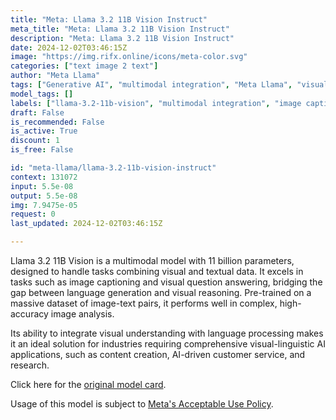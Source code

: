 ```yaml
---
title: "Meta: Llama 3.2 11B Vision Instruct"
meta_title: "Meta: Llama 3.2 11B Vision Instruct"
description: "Meta: Llama 3.2 11B Vision Instruct"
date: 2024-12-02T03:46:15Z
image: "https://img.rifx.online/icons/meta-color.svg"
categories: ["text image 2 text"]
author: "Meta Llama"
tags: ["Generative AI", "multimodal integration", "Meta Llama", "visual question answering", "Machine Learning", "Natural Language Processing", "image captioning", "visual-linguistic AI", "Ethics", "llama-3.2-11b-vision", "Computer Vision"]
model_tags: []
labels: ["llama-3.2-11b-vision", "multimodal integration", "image captioning", "visual question answering", "visual-linguistic AI"]
draft: False
is_recommended: False
is_active: True
discount: 1
is_free: False

id: "meta-llama/llama-3.2-11b-vision-instruct"
context: 131072
input: 5.5e-08
output: 5.5e-08
img: 7.9475e-05
request: 0
last_updated: 2024-12-02T03:46:15Z

---
```


Llama 3.2 11B Vision is a multimodal model with 11 billion parameters, designed to handle tasks combining visual and textual data. It excels in tasks such as image captioning and visual question answering, bridging the gap between language generation and visual reasoning. Pre-trained on a massive dataset of image-text pairs, it performs well in complex, high-accuracy image analysis.

Its ability to integrate visual understanding with language processing makes it an ideal solution for industries requiring comprehensive visual-linguistic AI applications, such as content creation, AI-driven customer service, and research.

Click here for the [original model card](https://github.com/meta-llama/llama-models/blob/main/models/llama3_2/MODEL_CARD_VISION.md).

Usage of this model is subject to [Meta's Acceptable Use Policy](https://www.llama.com/llama3/use-policy/).

